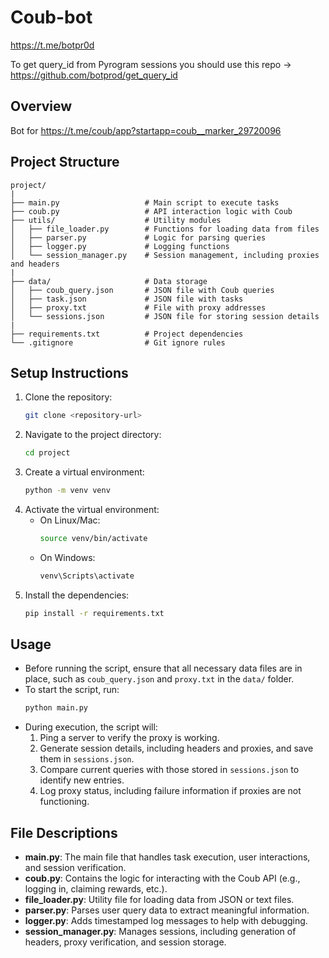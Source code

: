 # Coub-bot

https://t.me/botpr0d

To get query_id from Pyrogram sessions you should use this repo -> https://github.com/botprod/get_query_id

## Overview
Bot for https://t.me/coub/app?startapp=coub__marker_29720096

## Project Structure
```
project/
|
├── main.py                   # Main script to execute tasks
├── coub.py                   # API interaction logic with Coub
├── utils/                    # Utility modules
│   ├── file_loader.py        # Functions for loading data from files
│   ├── parser.py             # Logic for parsing queries
│   ├── logger.py             # Logging functions
│   └── session_manager.py    # Session management, including proxies and headers
|
├── data/                     # Data storage
│   ├── coub_query.json       # JSON file with Coub queries
│   ├── task.json             # JSON file with tasks
│   ├── proxy.txt             # File with proxy addresses
│   └── sessions.json         # JSON file for storing session details
|
├── requirements.txt          # Project dependencies
└── .gitignore                # Git ignore rules
```

## Setup Instructions
1. Clone the repository:
   ```sh
   git clone <repository-url>
   ```
2. Navigate to the project directory:
   ```sh
   cd project
   ```
3. Create a virtual environment:
   ```sh
   python -m venv venv
   ```
4. Activate the virtual environment:
   - On Linux/Mac:
     ```sh
     source venv/bin/activate
     ```
   - On Windows:
     ```sh
     venv\Scripts\activate
     ```
5. Install the dependencies:
   ```sh
   pip install -r requirements.txt
   ```

## Usage
- Before running the script, ensure that all necessary data files are in place, such as `coub_query.json` and `proxy.txt` in the `data/` folder.
- To start the script, run:
  ```sh
  python main.py
  ```
- During execution, the script will:
   1. Ping a server to verify the proxy is working.
   2. Generate session details, including headers and proxies, and save them in `sessions.json`.
   3. Compare current queries with those stored in `sessions.json` to identify new entries.
   4. Log proxy status, including failure information if proxies are not functioning.

## File Descriptions
- **main.py**: The main file that handles task execution, user interactions, and session verification.
- **coub.py**: Contains the logic for interacting with the Coub API (e.g., logging in, claiming rewards, etc.).
- **file_loader.py**: Utility file for loading data from JSON or text files.
- **parser.py**: Parses user query data to extract meaningful information.
- **logger.py**: Adds timestamped log messages to help with debugging.
- **session_manager.py**: Manages sessions, including generation of headers, proxy verification, and session storage.
